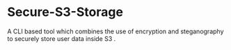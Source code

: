# Secure-S3-Storage
A CLI based tool which combines the use of encryption and steganography to securely store user data inside S3 .
